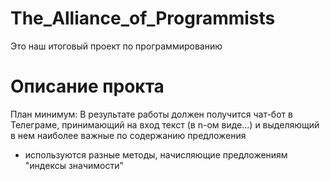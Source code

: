 # The_Alliance_of_Programmists
Это наш итоговый проект по программированию

# Описание прокта
План минимум:
В результате работы должен получится чат-бот в Телеграме, принимающий на вход текст (в n-ом виде...) и выделяющий в нем наиболее важные по содержанию предложения
- используются разные методы, начисляющие предложениям "индексы значимости"
